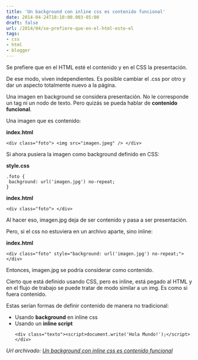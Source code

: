 ```yaml
---
title: 'Un background con inline css es contenido funcional'
date: 2014-04-24T18:10:00.003-05:00
draft: false
url: /2014/04/se-prefiere-que-en-el-html-este-el
tags: 
- css
- html
- blogger
---
```


Se prefiere que en el HTML esté el contenido y en el CSS la presentación.  
  
De ese modo, viven independientes. Es posible cambiar el .css por otro y dar un aspecto totalmente nuevo a la página.  
  
Una imagen en background se considera presentación. No le corresponde un tag ni un nodo de texto. Pero quizás se pueda hablar de **contenido funcional**.  
  
Una imagen que es contenido:  
  
**index.html**  
```
<div class="foto"> <img src="imagen.jpeg" /> </div>  

```  
Si ahora pusiera la imagen como background definido en CSS:  
  
**style.css**  
```
.foto {  
 background: url('imagen.jpg') no-repeat;  
}  

```  
**index.html**  
```
<div class="foto"> </div>  

```  
Al hacer eso, imagen.jpg deja de ser contenido y pasa a ser presentación.  
  
Pero, si el css no estuviera en un archivo aparte, sino inline:  
  
**index.html**  
```
<div class="foto" style="background: url('imagen.jpg') no-repeat;"> </div>  

```  
Entonces, imagen.jpg se podría considerar como contenido.  
  
Cierto que está definido usando CSS, pero es inline, está pegado al HTML y en el flujo de trabajo se puede tratar de modo similar a un img. Es como si fuera contenido.  
  
Estas serían formas de definir contenido de manera no tradicional:  

*   Usando **background** en inline css
*   Usando un **inline script**  
    ```
    <div class="texto"><script>document.write('Hola Mundo!');</script></div>
    ```

_*Url archivado: [Un background con inline css es contenido funcional](https://akcdev.blogspot.com/2014/04/se-prefiere-que-en-el-html-este-el.html)*_
